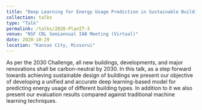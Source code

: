 ```yaml
---
title: "Deep Learning for Energy Usage Prediction in Sustainable Building Design"
collection: talks
type: "Talk"
permalink: /talks/2020-PlanIT-3
venue: "NSF CBL Semiannual IAB Meeting (Virtual)"
date: 2020-10-29
location: "Kansas City, Missorui"
---
```

As per the 2030 Challenge, all new buildings, developments, and major renovations shall be carbon-neutral by 2030. In this talk, as a step forward towards achieving sustainable design of buildings we present our objective of developing a unified and accurate deep learning-based model for predicting energy usage of different building types. In addition to it we also present our evaluation results compared against traditional machine learning techniques.